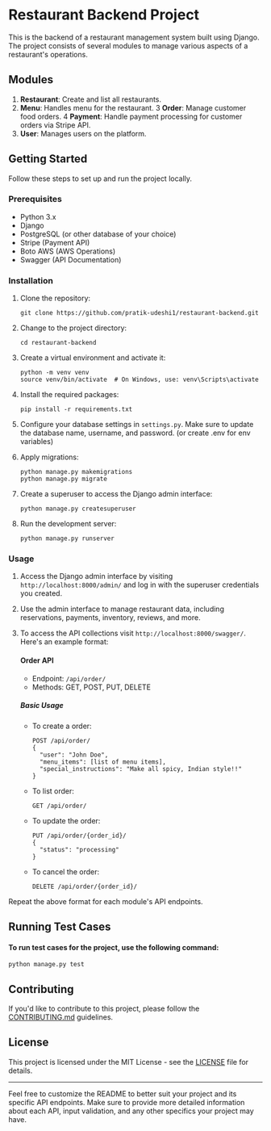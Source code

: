 # Restaurant Backend Project

This is the backend of a restaurant management system built using Django. The project consists of several modules to manage various aspects of a restaurant's operations.

## Modules

1. **Restaurant**: Create and list all restaurants.
2. **Menu**: Handles menu for the restaurant.
3  **Order**: Manage customer food orders.
4  **Payment**: Handle payment processing for customer orders via Stripe API.
5. **User**: Manages users on the platform.

## Getting Started

Follow these steps to set up and run the project locally.

### Prerequisites

- Python 3.x
- Django
- PostgreSQL (or other database of your choice)
- Stripe (Payment API)
- Boto AWS (AWS Operations)
- Swagger (API Documentation)

### Installation

1. Clone the repository:

   ```
   git clone https://github.com/pratik-udeshi1/restaurant-backend.git
   ```

2. Change to the project directory:

   ```
   cd restaurant-backend
   ```

3. Create a virtual environment and activate it:

   ```
   python -m venv venv
   source venv/bin/activate  # On Windows, use: venv\Scripts\activate
   ```

4. Install the required packages:

   ```
   pip install -r requirements.txt
   ```

5. Configure your database settings in `settings.py`. Make sure to update the database name, username, and password. (or create .env for env variables)

6. Apply migrations:

   ```
   python manage.py makemigrations
   python manage.py migrate
   ```

7. Create a superuser to access the Django admin interface:

   ```
   python manage.py createsuperuser
   ```

8. Run the development server:

   ```
   python manage.py runserver
   ```

### Usage

1. Access the Django admin interface by visiting `http://localhost:8000/admin/` and log in with the superuser credentials you created.

2. Use the admin interface to manage restaurant data, including reservations, payments, inventory, reviews, and more.

3. To access the API collections visit `http://localhost:8000/swagger/`. Here's an example format:

   #### Order API

   - Endpoint: `/api/order/`
   - Methods: GET, POST, PUT, DELETE

   ##### Basic Usage

   - To create a order:
     ```
     POST /api/order/
     {
       "user": "John Doe",
       "menu_items": [list of menu items],
       "special_instructions": "Make all spicy, Indian style!!"
     }
     ```

   - To list order:
     ```
     GET /api/order/
     ```

   - To update the order:
     ```
     PUT /api/order/{order_id}/
     {
       "status": "processing"
     }
     ```

   - To cancel the order:
     ```
     DELETE /api/order/{order_id}/
     ```

Repeat the above format for each module's API endpoints.

## Running Test Cases
#### To run test cases for the project, use the following command:
```
python manage.py test
```


## Contributing

If you'd like to contribute to this project, please follow the [CONTRIBUTING.md](CONTRIBUTING.md) guidelines.

## License

This project is licensed under the MIT License - see the [LICENSE](LICENSE) file for details.

---

Feel free to customize the README to better suit your project and its specific API endpoints. Make sure to provide more detailed information about each API, input validation, and any other specifics your project may have.